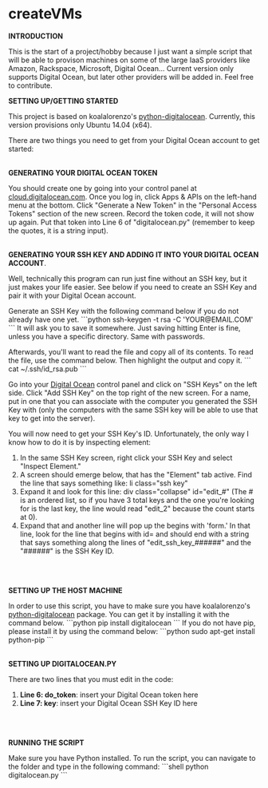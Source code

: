 createVMs
=========
<P><B>INTRODUCTION</B>
<P>This is the start of a project/hobby because I just want a simple script that will be able to provison machines on some of the large IaaS providers like Amazon, Rackspace, Microsoft, Digital Ocean... Current version only supports Digital Ocean, but later other providers will be added in. Feel free to contribute.

<P><B>SETTING UP/GETTING STARTED</B>
<P>This project is based on koalalorenzo's <a href="https://github.com/koalalorenzo/python-digitalocean" target="_blank">python-digitalocean</a>. Currently, this version provisions only Ubuntu 14.04 (x64).
<P>There are two things you need to get from your Digital Ocean account to get started:
<BR><BR>
<P><B>GENERATING YOUR DIGITAL OCEAN TOKEN</B>
<P>You should create one by going into your control panel at <a href="http://cloud.digitalocean.com">cloud.digitalocean.com</a>. Once you log in, click Apps & APIs on the left-hand menu at the bottom. Click "Generate a New Token" in the "Personal Access Tokens" section of the new screen. Record the token code, it will not show up again. Put that token into Line 6 of "digitalocean.py" (remember to keep the quotes, it is a string input).
<BR><BR>
<P><B>GENERATING YOUR SSH KEY AND ADDING IT INTO YOUR DIGITAL OCEAN ACCOUNT</B>. 
<P>Well, technically this program can run just fine without an SSH key, but it just makes your life easier. See below if you need to create an SSH Key and pair it with your Digital Ocean account.
</ol>
<p>Generate an SSH Key with the following command below if you do not already have one yet.
```python
ssh-keygen -t rsa -C 'YOUR@EMAIL.COM'
```
It will ask you to save it somewhere. Just saving hitting Enter is fine, unless you have a specific directory. Same with passwords.
<p>Afterwards, you'll want to read the file and copy all of its contents. To read the file, use the command below. Then highlight the output and copy it.
```
cat ~/.ssh/id_rsa.pub
```
<p>Go into your <a href="http://cloud.digitalocean.com" target="_blank">Digital Ocean</a> control panel and click on "SSH Keys" on the left side. Click "Add SSH Key" on the top right of the new screen. For a name, put in one that you can associate with the computer you generated the SSH Key with (only the computers with the same SSH key will be able to use that key to get into the server). 
<P>You will now need to get your SSH Key's ID. Unfortunately, the only way I know how to do it is by inspecting element:
<ol>
<li>In the same SSH Key screen, right click your SSH Key and select "Inspect Element."</li>
<li>A screen should emerge below, that has the "Element" tab active. Find the line that says something like: li class="ssh key"
<li>Expand it and look for this line: div class="collapse" id="edit_#" (The # is an ordered list, so if you have 3 total keys and the one you're looking for is the last key, the line would read "edit_2" because the count starts at 0).
<li>Expand that and another line will pop up the begins with 'form.' In that line, look for the line that begins with id= and should end with a string that says something along the lines of "edit_ssh_key_######" and the "######" is the SSH Key ID.
</ol>
<BR><BR>
<P><B>SETTING UP THE HOST MACHINE</P></B>
<P>In order to use this script, you have to make sure you have koalalorenzo's <a href="https://github.com/koalalorenzo/python-digitalocean" target="_blank">python-digitalocean</a> package. You can get it by installing it with the command below.
```python
pip install digitalocean
```
If you do not have pip, please install it by using the command below:
```python
sudo apt-get install python-pip
```
<BR><BR>
<P><B>SETTING UP DIGITALOCEAN.PY</P></B>
There are two lines that you must edit in the code: 
<ol>
<li><b>Line 6: do_token</b>: insert your Digital Ocean token here
<li><b>Line 7: key</b>: insert your Digital Ocean SSH Key ID here
</ol>
<BR><BR>
<P><B>RUNNING THE SCRIPT</P></B>
Make sure you have Python installed. To run the script, you can navigate to the folder and type in the following command:
```shell
python digitalocean.py
```
